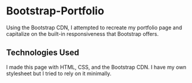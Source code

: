 Bootstrap-Portfolio
===================
Using the Bootstrap CDN, I attempted to recreate my portfolio page and capitalize on the built-in responsiveness that Bootstrap offers.

## Technologies Used

I made this page with HTML, CSS, and the Bootstrap CDN. I have my own stylesheet but I tried to rely on it minimally.  

